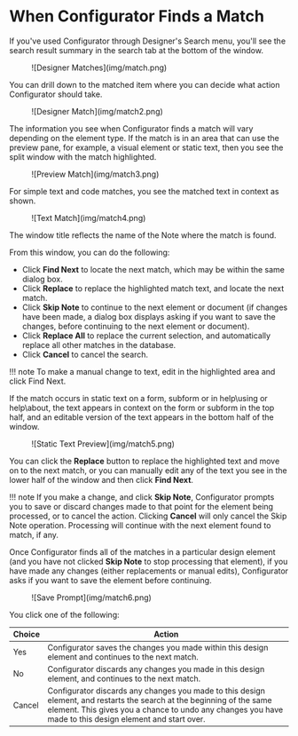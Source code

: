 # When Configurator Finds a Match

If you've used Configurator through Designer's Search menu, you'll see the search result summary in the search tab at the bottom of the window. 
<figure markdown="1">
  ![Designer Matches](img/match.png)
</figure>

You can drill down to the matched item where you can decide what action Configurator should take. 
<figure markdown="1">
  ![Designer Match](img/match2.png)
</figure>

The information you see when Configurator finds a match will vary depending on the element type. If the match is in an area that can use the preview pane, for example, a visual element or static text, then you see the split window with the match highlighted. 
<figure markdown="1">
  ![Preview Match](img/match3.png)
</figure>

For simple text and code matches, you see the matched text in context as shown. 
<figure markdown="1">
  ![Text Match](img/match4.png)
</figure>

The window title reflects the name of the Note where the match is found.

From this window, you can do the following:

* Click **Find Next** to locate the next match, which may be within the same dialog box.
* Click **Replace** to replace the highlighted match text, and locate the next match.
* Click **Skip Note** to continue to the next element or document (if changes have been made, a dialog box displays asking if you want to save the changes, before continuing to the next element or document).
* Click **Replace All** to replace the current selection, and automatically replace all other matches in the database.
* Click **Cancel** to cancel the search.
 
!!! note
    To make a manual change to text, edit in the highlighted area and click Find Next. 
 
If the match occurs in static text on a form, subform or in help\using or help\about, the text appears in context on the form or subform in the top half, and an editable version of the text appears in the bottom half of the window. 
<figure markdown="1">
  ![Static Text Preview](img/match5.png)
</figure>

You can click the **Replace** button to replace the highlighted text and move on to the next match, or you can manually edit any of the text you see in the lower half of the window and then click **Find Next**.

!!! note
    If you make a change, and click **Skip Note**, Configurator prompts you to save or discard changes made to that point for the element being processed, or to cancel the action. Clicking **Cancel** will only cancel the Skip Note operation. Processing will continue with the next element found to match, if any. 
 
Once Configurator finds all of the matches in a particular design element (and you have not clicked **Skip Note** to stop processing that element), if you have made any changes (either replacements or manual edits), Configurator asks if you want to save the element before continuing. 
<figure markdown="1">
  ![Save Prompt](img/match6.png)
</figure>

You click one of the following:

| Choice | Action |
| --- | --- |
| Yes | Configurator saves the changes you made within this design element and continues to the next match. |
| No | Configurator discards any changes you made in this design element, and continues to the next match. |
| Cancel | Configurator discards any changes you made to this design element, and restarts the search at the beginning of the same element. This gives you a chance to undo any changes you have made to this design element and start over. |